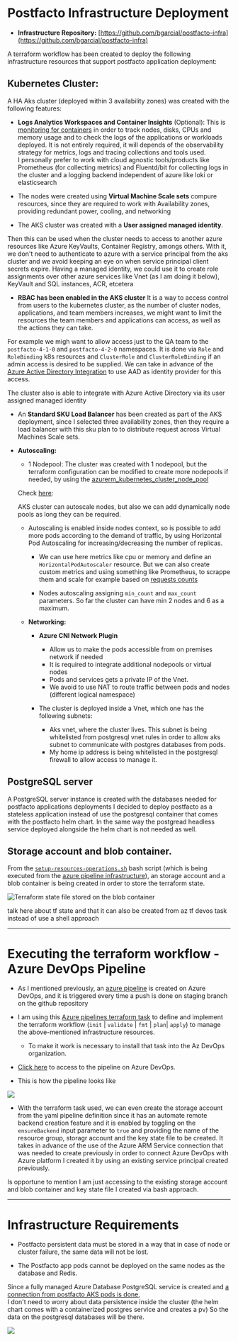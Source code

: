 # Postfacto Infrastructure Deployment

- **Infrastructure Repository:** [https://github.com/bgarcial/postfacto-infra](https://github.com/bgarcial/postfacto-infra)

A terraform workflow has been created to deploy the following infrastructure resources that support postfacto application deployment:

## Kubernetes Cluster: 

A HA Aks cluster (deployed within 3 availability zones) was created with the following features:

- **Logs Analytics Workspaces and Container Insights** (Optional): This is [monitoring for containers](https://docs.microsoft.com/en-gb/azure/azure-monitor/containers/container-insights-overview) 
    in order to track nodes, disks, CPUs and memory usage and to check the logs of the applications or workloads deployed. It is not entirely required, it will depends of the observability
    strategy for metrics, logs and tracing collections and tools used.  
    I personally prefer to work with cloud agnostic tools/products like Prometheus (for collecting metrics) and Fluentd/bit for collecting logs in the cluster
    and a logging backend independent of azure like loki or elasticsearch
    
- The nodes were created using **Virtual Machine Scale sets** compure resources, since they are required to work with Availability zones, 
    providing redundant power, cooling, and networking  
    
- The AKS cluster was created with a **User assigned managed identity**. 

Then this can be used when the cluster needs to access to another azure 
resources like Azure KeyVaults, Container Registry, amongs others.
With it, we don't need to authenticate to azure with a service principal  from the aks cluster and we avoid keeping an eye on when service 
principal client secrets expire.
Having a managed identity, we could use it to create role assignments over other azure services like Vnet (as I am doing it below), KeyVault and SQL instances, ACR, etcetera

- **RBAC has been enabled in the AKS cluster**
It is a way to access control from users to the kubernetes cluster, as the number of cluster nodes, applications, and team members increases, we might want to limit the resources the team members 
and applications can access, as well as the actions they can take.

For example we migh want to allow access just to the QA team to the `postfacto-4-1-0` and `postfacto-4-2-0` namespaces. It is done
via `Role` and `RoleBinding` k8s resources and `ClusterRole` and `ClusterRoleBinding` if an admin access is desired to be supplied.
We can take in advance of the [Azure Active Directory Integration](https://docs.microsoft.com/en-us/azure/aks/managed-aad) 
to use AAD as identity provider for this access. 

The cluster also is able to integrate with Azure Active Directory via its user assigned managed identity

    
- An **Standard SKU Load Balancer** has been created as part of the AKS deployment, since I selected three availability zones, then they require
a load balancer with this sku plan to to distribute request across Virtual Machines Scale sets.
    
- **Autoscaling:**
    
    - 1 Nodepool: The cluster was created with  1 nodepool, but the terraform configuration can be modified to create more nodepools if needed, by using
    the [azurerm_kubernetes_cluster_node_pool](https://registry.terraform.io/providers/hashicorp/azurerm/latest/docs/resources/kubernetes_cluster_node_pool)
    
    Check [here](https://docs.microsoft.com/en-us/azure/aks/cluster-autoscaler#use-the-cluster-autoscaler-with-multiple-node-pools-enabled):
    
    AKS cluster can autoscale nodes, but also we can add dynamically node pools as long they can be required. 
    
    - Autoscaling is enabled inside nodes context, so is possible to add more pods according to the demand of traffic, by using Horizontal Pod Autoscaling for increasing/decreasing the number of replicas.
        
        - We can use here metrics like cpu or memory and define an `HorizontalPodAutoscaler` resource. But we can also create custom metrics and using
        something like Prometheus, to scrappe them and scale for example based on [requests counts](https://prometheus.io/docs/concepts/metric_types/#counter)   
        
        - Nodes autoscaling assigning `min_count` and `max_count` parameters. So far the cluster can have min 2 nodes and 6 as a maximum.  
    
    - **Networking:**
        - **Azure CNI Network Plugin**
            - Allow us to make the pods accessible from on premises network if needed
            - It is required to integrate additional nodepools or virtual nodes
            - Pods and services gets a private IP of the Vnet.
            - We avoid to use NAT to route traffic between pods and nodes (different logical namespace)
        
        - The cluster is deployed inside a Vnet, which one has the following subnets:
            - Aks vnet, where the cluster lives. This subnet is being whitelisted from postgresql vnet rules in order to
            allow aks subnet to communicate with postgres databases from pods.
            - My home ip address is being whitelisted in the postgresql firewall to allow access to manage it.

## PostgreSQL server

A PostgreSQL server instance is created with the databases needed for postfacto applications deployments
I decided to deploy postfacto as a stateless application instead of use the postgresql container that comes with the postfacto helm chart. 
In the same way the postgread headless service deployed alongside the helm chart is not needed as well.

## Storage account and blob container.

From the [`setup-resources-operations.sh`](https://github.com/bgarcial/postfacto-infra/blob/staging/terraform/setup-resources-operations.sh#L22-L42)
bash script (which is being executed from the [azure pipeline infrastructure](https://github.com/bgarcial/postfacto-infra/blob/staging/azure-pipelines.yml#L22-L26)), 
an storage account and a blob container is being created in order to store the terraform state.

![Terraform state file stored on the blob container](https://cldup.com/TbWbCeeNmH.png)

talk here about tf state and that it can also be created from az tf devos task instead of use a shell approach

---

# Executing the terraform workflow - Azure DevOps Pipeline

- As I mentioned previously, an [azure pipeline](https://github.com/bgarcial/postfacto-infra/blob/staging/azure-pipelines.yml#L22-L26)
is created on Azure DevOps, and it is triggered every time a push is done on staging branch on the github repository

- I am using this [Azure pipelines terraform task](https://marketplace.visualstudio.com/items?itemName=charleszipp.azure-pipelines-tasks-terraform) 
to define and implement the terraform workflow (`init` | `validate` | `fmt` | `plan`| `apply`) to manage the above-mentioned infrastructure resources.
    - To make it work is necessary to install that task into the Az DevOps organization.

- [Click here](https://dev.azure.com/bgarcial/postfacto-infra/_build?definitionId=7) to access to the pipeline on Azure DevOps.

- This is how the pipeline looks like

![](https://cldup.com/PP6RjnQX_o.png)

- With the terraform task used, we can even create the storage account from the yaml pipeline definition since it has 
an automate remote backend creation feature and it is enabled by toggling on the `ensureBackend` input parameter to `true`
and providing the name of the resource group, storagr account and the key state file to be created. 
It takes in advance of the use of the Azure ARM Service connection that was needed to create previously in order to connect Azure DevOps with Azure platform
I created it by using an existing service principal created previously. 

Is opportune to mention I am just accessing to the existing storage account and blob container and key state file I created via bash approach.


---

# Infrastructure Requirements

- Postfacto persistent data must be stored in a way that in case of node or cluster failure, the same data will not be lost.

- The Postfacto app pods cannot be deployed on the same nodes as the database and Redis.

Since a fully managed Azure Database PostgreSQL service is created and [a connection from postfacto AKS pods is done](https://github.com/bgarcial/postfacto-platform/blob/staging/helm/charts/postfacto/templates/deployment.yaml#L67-L91),  
I don't need to worry about data persistence inside the cluster (the helm chart comes with a containerized postgres service and creates a pv)
So the data on the postgresql databases will be there.

![](https://cldup.com/9My3M-3q-y.png)

